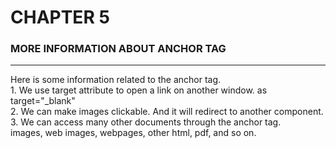 # CHAPTER 5
### MORE INFORMATION ABOUT ANCHOR TAG
<hr>
Here is some information related to the anchor tag.
<br>
1. We use target attribute to open a link on another window. as <br>
target="_blank"
<br>
2. We can make images clickable. And it will redirect to another component.
<br>
3. We can access many other documents through the anchor tag. <br>
images, web images, webpages, other html, pdf, and so on.

